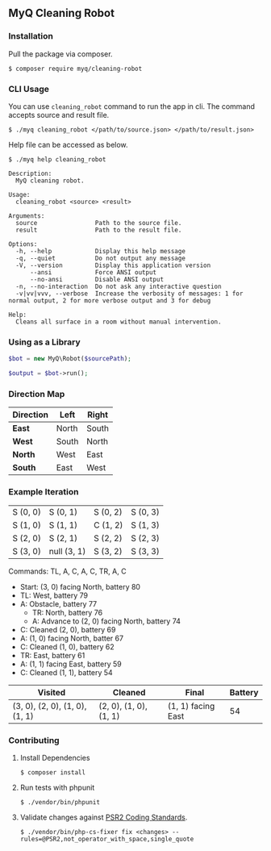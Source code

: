 ## MyQ Cleaning Robot

### Installation

Pull the package via composer.
```shell
$ composer require myq/cleaning-robot
```

### CLI Usage
You can use `cleaning_robot` command to run the app in cli. The command accepts source and result file.
```shell
$ ./myq cleaning_robot </path/to/source.json> </path/to/result.json>
```

Help file can be accessed as below.
```shell
$ ./myq help cleaning_robot

Description:
  MyQ cleaning robot.

Usage:
  cleaning_robot <source> <result>

Arguments:
  source                Path to the source file.
  result                Path to the result file.

Options:
  -h, --help            Display this help message
  -q, --quiet           Do not output any message
  -V, --version         Display this application version
      --ansi            Force ANSI output
      --no-ansi         Disable ANSI output
  -n, --no-interaction  Do not ask any interactive question
  -v|vv|vvv, --verbose  Increase the verbosity of messages: 1 for normal output, 2 for more verbose output and 3 for debug

Help:
  Cleans all surface in a room without manual intervention.
```

### Using as a Library
```php
$bot = new MyQ\Robot($sourcePath);

$output = $bot->run();
```

### Direction Map
| Direction | Left | Right |
| --------- | ---- | ----- |
| **East** | North | South |
| **West** | South | North |
| **North** | West | East |
| **South** | East | West |

### Example Iteration
|||||
| ---| --- | --- | --- |
| S (0, 0)  | S (0, 1)  | S (0, 2)  | S (0, 3)  |
| S (1, 0)  | S (1, 1)  | C (1, 2)  | S (1, 3)  |
| S (2, 0)  | S (2, 1)  | S (2, 2)  | S (2, 3)  |
| S (3, 0)  | null (3, 1)  | S (3, 2)  | S (3, 3)  |

Commands: TL, A, C, A, C, TR, A, C

- Start: (3, 0) facing North, battery 80
- TL: West, battery 79
- A: Obstacle, battery 77
    - TR: North, battery 76
    - A: Advance to (2, 0) facing North, battery 74
- C: Cleaned (2, 0), battery 69
- A: (1, 0) facing North, batter 67
- C: Cleaned (1, 0), battery 62
- TR: East, battery 61
- A: (1, 1) facing East, battery 59
- C: Cleaned (1, 1), battery 54

| Visited | Cleaned | Final | Battery |
| ------- | ------- | ----- | -------- |
| (3, 0), (2, 0), (1, 0), (1, 1) | (2, 0), (1, 0), (1, 1) | (1, 1) facing East | 54 |

### Contributing
1. Install Dependencies
    ```shell
    $ composer install
    ```

2. Run tests with phpunit
    ```shell
    $ ./vendor/bin/phpunit
    ```

3. Validate changes against [PSR2 Coding Standards](http://www.php-fig.org/psr/psr-2/).
    ```shell
    $ ./vendor/bin/php-cs-fixer fix <changes> --rules=@PSR2,not_operator_with_space,single_quote
    ```
